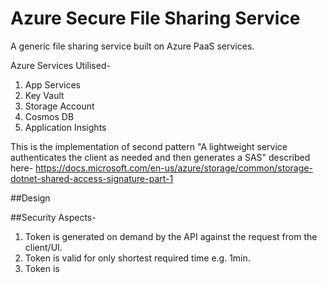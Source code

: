 # Azure Secure File Sharing Service
A generic file sharing service built on Azure PaaS services.

Azure Services Utilised-
1. App Services
2. Key Vault
3. Storage Account
4. Cosmos DB
5. Application Insights

This is the implementation of second pattern "A lightweight service authenticates the client as needed and then generates a SAS" described here-
https://docs.microsoft.com/en-us/azure/storage/common/storage-dotnet-shared-access-signature-part-1


##Design

##Security Aspects-
1. Token is generated on demand by the API against the request from the client/UI.
2. Token is valid for only shortest required time e.g. 1min.
3. Token is 
